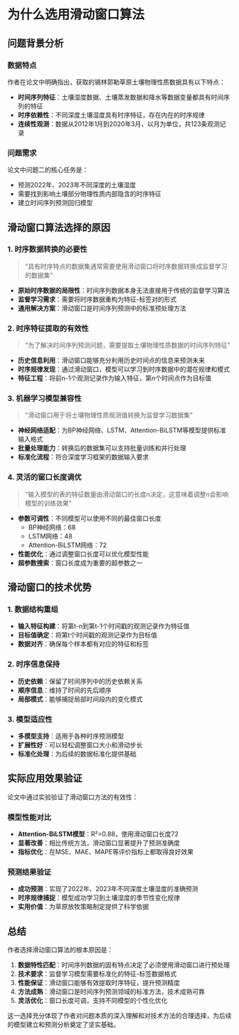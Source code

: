# 为什么选用滑动窗口算法

## 问题背景分析

### 数据特点
作者在论文中明确指出，获取的锡林郭勒草原土壤物理性质数据具有以下特点：
- **时间序列特征**：土壤湿度数据、土壤蒸发数据和降水等数据变量都具有时间序列的特征
- **时序依赖性**：不同深度土壤湿度具有时序特征，存在内在的时序规律
- **连续性观测**：数据从2012年1月到2020年3月，以月为单位，共123条观测记录

### 问题需求
论文中问题二的核心任务是：
- 预测2022年、2023年不同深度的土壤湿度
- 需要找到影响土壤部分物理性质内部隐含的时序特征
- 建立时间序列预测回归模型

## 滑动窗口算法选择的原因

### 1. **时序数据转换的必要性**
> "具有时序特点的数据集通常需要使用滑动窗口将时序数据转换成监督学习的数据集"

- **原始时序数据的局限性**：时间序列数据本身无法直接用于传统的监督学习算法
- **监督学习需求**：需要将时序数据重构为特征-标签对的形式
- **通用解决方案**：滑动窗口是时间序列预测中的标准预处理方法

### 2. **时序特征提取的有效性**
> "为了解决时间序列预测问题，需要提取土壤物理性质数据的时间序列特征"

- **历史信息利用**：滑动窗口能够充分利用历史时间点的信息来预测未来
- **时序规律发现**：通过滑动窗口，模型可以学习到时序数据中的潜在规律和模式
- **特征工程**：将前n-1个观测记录作为输入特征，第n个时间点作为目标值

### 3. **机器学习模型兼容性**
> "滑动窗口用于将土壤物理性质观测值转换为监督学习数据集"

- **神经网络适配**：为BP神经网络、LSTM、Attention-BiLSTM等模型提供标准输入格式
- **批量处理能力**：转换后的数据集可以支持批量训练和并行处理
- **标准化流程**：符合深度学习框架的数据输入要求

### 4. **灵活的窗口长度调优**
> "输入模型的表的特征数量由滑动窗口的长度n决定，这意味着调整n会影响模型的训练效果"

- **参数可调性**：不同模型可以使用不同的最佳窗口长度
  - BP神经网络：68
  - LSTM网络：48  
  - Attention-BiLSTM网络：72
- **性能优化**：通过调整窗口长度可以优化模型性能
- **超参数搜索**：窗口长度成为重要的超参数之一

## 滑动窗口的技术优势

### 1. **数据结构重组**
- **输入特征构建**：将第t-n到第t-1个时间戳的观测记录作为特征值
- **目标值确定**：将第t个时间戳的观测记录作为目标值
- **数据对齐**：确保每个样本都有对应的特征和标签

### 2. **时序信息保持**
- **历史依赖**：保留了时间序列中的历史依赖关系
- **顺序信息**：维持了时间的先后顺序
- **局部模式**：能够捕捉局部时间段内的变化模式

### 3. **模型适应性**
- **多模型支持**：适用于各种时序预测模型
- **扩展性好**：可以轻松调整窗口大小和滑动步长
- **标准化处理**：为后续的数据标准化提供基础

## 实际应用效果验证

论文中通过实验验证了滑动窗口方法的有效性：

### 模型性能对比
- **Attention-BiLSTM模型**：R²=0.88，使用滑动窗口长度72
- **显著改善**：相比传统方法，滑动窗口显著提升了预测准确度
- **指标优化**：在MSE、MAE、MAPE等评价指标上都取得良好效果

### 预测结果验证
- **成功预测**：实现了2022年、2023年不同深度土壤湿度的准确预测
- **时序规律捕捉**：模型成功学习到土壤湿度的季节性变化规律
- **实用价值**：为草原放牧策略制定提供了科学依据

## 总结

作者选择滑动窗口算法的根本原因是：

1. **数据特性匹配**：时间序列数据的固有特点决定了必须使用滑动窗口进行预处理
2. **技术要求**：监督学习模型需要标准化的特征-标签数据格式
3. **性能保证**：滑动窗口能够有效提取时序特征，提升预测精度
4. **方法成熟**：滑动窗口是时间序列预测领域的标准方法，技术成熟可靠
5. **灵活优化**：窗口长度可调，支持不同模型的个性化优化

这一选择充分体现了作者对问题本质的深入理解和对技术方法的合理选择，为后续的模型建立和预测分析奠定了坚实基础。 